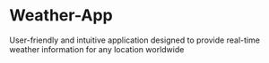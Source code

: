 # Weather-App
User-friendly and intuitive application designed to provide real-time weather information for any location worldwide
